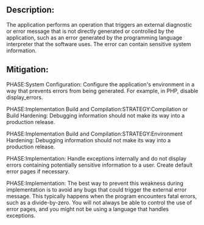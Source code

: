 ## Description:

The application performs an operation that triggers an external diagnostic or error message that is not directly generated or controlled by the application, such as an error generated by the programming language interpreter that the software uses. The error can contain sensitive system information.



## Mitigation:


PHASE:System Configuration:
Configure the application's environment in a way that prevents errors from being generated. For example, in PHP, disable display_errors.

PHASE:Implementation Build and Compilation:STRATEGY:Compilation or Build Hardening:
Debugging information should not make its way into a production release.

PHASE:Implementation Build and Compilation:STRATEGY:Environment Hardening:
Debugging information should not make its way into a production release.

PHASE:Implementation:
Handle exceptions internally and do not display errors containing potentially sensitive information to a user. Create default error pages if necessary.

PHASE:Implementation:
The best way to prevent this weakness during implementation is to avoid any bugs that could trigger the external error message. This typically happens when the program encounters fatal errors, such as a divide-by-zero. You will not always be able to control the use of error pages, and you might not be using a language that handles exceptions.

